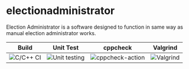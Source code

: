 # electionadministrator
 Election Administrator is a software designed to function in same way as manual election administrator works.


|Build|Unit Test|cppcheck|Valgrind|
|:--:|:--:|:--:|:--:|
|![C/C++ CI](https://github.com/stepin104678/election_administrator/workflows/C/C++%20CI/badge.svg)|![Unit testing](https://github.com/stepin104678/election_administrator/workflows/Unit%20testing/badge.svg)|![cppcheck-action](https://github.com/stepin104678/election_administrator/workflows/cppcheck-action/badge.svg)|![Valgrind](https://github.com/stepin104678/election_administrator/workflows/Valgrind/badge.svg)|